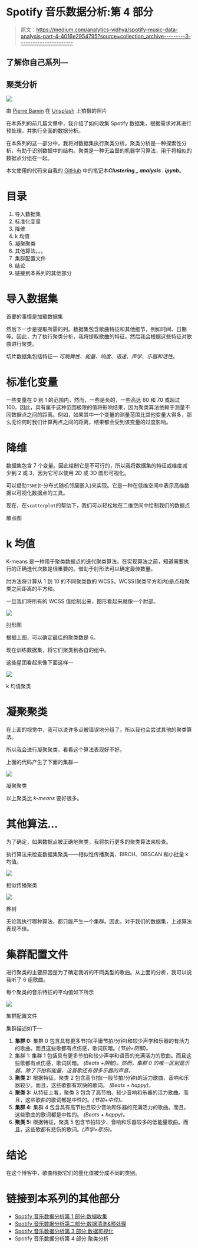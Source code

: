# Spotify 音乐数据分析:第 4 部分

> 原文：<https://medium.com/analytics-vidhya/spotify-music-data-analysis-part-4-4016e2954795?source=collection_archive---------3----------------------->

## 了解你自己系列—

## 聚类分析

![](img/9f2efbc757a2e226e2583c7240ab09f0.png)

由 [Pierre Bamin](https://unsplash.com/@bamin?utm_source=medium&utm_medium=referral) 在 [Unsplash](https://unsplash.com?utm_source=medium&utm_medium=referral) 上拍摄的照片

在本系列的前几篇文章中，我介绍了如何收集 Spotify 数据集，根据需求对其进行预处理，并执行全面的数据分析。

在本系列的这一部分中，我将对数据集执行聚类分析。聚类分析是一种探索性分析，有助于识别数据中的结构。聚类是一种无监督的机器学习算法，用于将相似的数据点分组在一起。

本文使用的代码来自我的 [GitHub](https://github.com/pragyy/my-music-analysis) 中的笔记本***Clustering _ analysis . ipynb***。

# 目录

1.  导入数据集
2.  标准化变量
3.  降维
4.  k 均值
5.  凝聚聚类
6.  其他算法。。。
7.  集群配置文件
8.  结论
9.  链接到本系列的其他部分

# 导入数据集

首要的事情是加载数据集

然后下一步是提取所需的列。数据集包含歌曲特征和其他细节，例如时间、日期等。因此，为了执行聚类分析，我将提取歌曲的特征。然后我会根据这些特征对歌曲进行聚类。

切片数据集包括特征— *可跳舞性、能量、响度、语速、声学、乐器和活性*。

# 标准化变量

一些变量在 0 到 1 的范围内，然而，一些是负的，一些高达 60 和 70 或超过 100。因此，具有属于这种范围极限的值将影响结果，因为聚类算法依赖于测量不同数据点之间的距离。例如，如果其中一个变量的测量范围比其他变量大得多，那么无论何时我们计算两点之间的距离，结果都会受到该变量的过度影响。

# 降维

数据集包含 7 个变量。因此绘制它是不可行的，所以我将数据集的特征或维度减少到 2 或 3，因为它可以使用 2D 或 3D 图形可视化。

可以借助`TSNE`(t-分布式随机邻居嵌入)来实现。它是一种在低维空间中表示高维数据以可视化数据点的工具。

现在，在`scatterplot`的帮助下，我们可以轻松地在二维空间中绘制我们的数据点

散点图

# k 均值

K-means 是一种用于聚类数据点的迭代聚类算法。在实现算法之前，知道需要执行的正确迭代次数是很重要的。借助于肘形法可以确定最佳数量。

肘方法将计算从 1 到 10 的不同聚类数的 WCSS。WCSS(聚类平方和内)是点和聚类之间距离的平方和。

一旦我们将所有的 WCSS 值绘制出来，图形看起来就像一个肘部。

![](img/3ff0b80f7e88df198f8b93a1e2761d03.png)

肘形图

根据上图，可以确定最佳的聚类数是 6。

现在训练数据集，将它们聚类到各自的组中。

这些星团看起来像下面这样—

![](img/fa5e5def7dc5ff18e0d0f22884467306.png)

k 均值聚类

# 凝聚聚类

在上面的视觉中，我可以说许多点被错误地分组了。所以我也会尝试其他的聚类算法。

所以我会进行凝聚聚类，看看这个算法表现好不好。

上面的代码产生了下面的集群—

![](img/9261471f258be0b1e3f59c5d931f4f36.png)

凝聚聚类

以上聚类比 *k-means* 要好很多。

# 其他算法…

为了确定，如果数据点被正确地聚类，我将执行更多的聚类算法来检查。

执行算法来检查数据集聚类——相似性传播聚类、BIRCH、DBSCAN 和小批量 k 均值。

![](img/44038df9df0f3368a71402b7617cba15.png)

相似传播聚类

![](img/259f5b62d9c28318eaae241791dce0b6.png)

桦树

无论我执行哪种算法，都只能产生一个集群。因此，对于我们的数据集，上述算法表现不佳。

# 集群配置文件

进行聚类的主要原因是为了确定我听的不同类型的歌曲。从上面的分析，我可以说我听了 6 组歌曲。

每个聚类的音乐特征的平均值如下所示

![](img/7452edadc80bf12ba8e548331dfad91d.png)

集群配置文件

集群描述如下—

1.  **集群 0:** 集群 0 包含具有更多节拍(平庸节拍/分钟)和较少声学和乐器的有活力的歌曲。而且这些歌都有点伤感，歌词灰暗。*(节拍+阴郁)。*
2.  集群 1: 集群 1 包括具有更多节拍和较少声学和语音的充满活力的歌曲。而且这些歌都有点伤感，歌词灰暗。 *(Beats +阴郁)。然而，集群 0 的唯一区别是乐器。除了节拍和能量，这首歌还有很多乐器的声音。*
3.  **聚类 2:** 根据特征，聚类 2 包含高节拍(一般节拍/分钟)的活力歌曲，音响和乐器较少。而且，这些歌都有欢快的歌词。 *(Beats + happy)。*
4.  **聚类 3:** 从特征上看，聚类 3 包含了高节拍、较少音响和乐器的活力歌曲。而且，这些歌曲的歌词都是中性的。*(节拍+中性)。*
5.  **集群 4:** 集群 4 包含具有高节拍且较少音响和乐器的充满活力的歌曲。而且，这些歌曲的歌词都是中性的。 *(Beats + happy)。*
6.  **聚类 5:** 根据特征，聚类 5 包含节拍较少、音响和乐器较多的低能量歌曲。而且，这些歌都有悲伤的歌词。*(声学+悲伤)。*

# 结论

在这个博客中，歌曲根据它们的量化值被分成不同的类别。

# 链接到本系列的其他部分

*   [Spotify 音乐数据分析第 1 部分:数据收集](/@vermapragya/spotify-music-data-analysis-part-1-c8457bfc53a)
*   [Spotify 音乐数据分析第二部分:数据清洗&预处理](/@vermapragya/spotify-music-data-analysis-part-2-3a69ae0f7f01)
*   [Spotify 音乐数据分析第 3 部分:数据可视化](/@vermapragya/spotify-music-data-analysis-part-3-9097829df16e)
*   Spotify 音乐数据分析第 4 部分:聚类分析